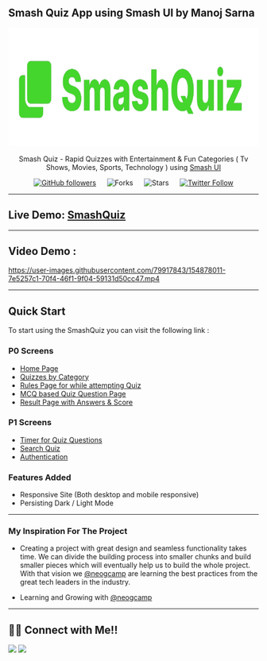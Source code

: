 ## Smash Quiz App using Smash UI by Manoj Sarna

<div align="center">

<img alt="badminton" src="/lib/assets/logo/logo.png" width="1048px" height="238px" />

Smash Quiz - Rapid Quizzes with Entertainment & Fun Categories ( Tv Shows, Movies, Sports, Technology ) using [Smash UI](https://smashui.netlify.app/)

[![GitHub followers](https://img.shields.io/github/followers/manojsarna?style=social)](https://github.com/manojsarna)
&emsp;
![Forks](https://img.shields.io/github/forks/manojsarna/manoj-smash-quiz)
&emsp;
![Stars](https://img.shields.io/github/stars/manojsarna/manoj-smash-quiz)
&emsp;
[![Twitter Follow](https://img.shields.io/twitter/follow/manojsarnacom?style=social)](https://twitter.com/manojsarnacom)

</div>

---

## Live Demo: [SmashQuiz](https://smashquiz.netlify.app/)

---

## Video Demo :
https://user-images.githubusercontent.com/79917843/154878011-7e5257c1-70f4-46f1-9f04-59131d50cc47.mp4

---

## Quick Start

To start using the SmashQuiz you can visit the following link : 

### P0 Screens

- [Home Page](https://smashquiz.netlify.app/)
- [Quizzes by Category](https://smashquiz.netlify.app/lib/components/category/tvshows/tvshows)
- [Rules Page for while attempting Quiz](https://smashquiz.netlify.app/lib/components/rules/rules)
- [MCQ based Quiz Question Page](https://smashquiz.netlify.app/lib/components/questions/questions)
- [Result Page with Answers & Score](https://smashquiz.netlify.app/lib/components/result/result)

### P1 Screens

- [Timer for Quiz Questions](https://smashquiz.netlify.app/lib/components/questions/questions)
- [Search Quiz](https://smashquiz.netlify.app/)
- [Authentication](https://smashquiz.netlify.app/lib/components/auth/auth.html)

### Features Added

- Responsive Site (Both desktop and mobile responsive)
- Persisting Dark / Light Mode 

---
### My Inspiration For The Project

- Creating a project with great design and seamless functionality takes time. We can divide the building process into smaller chunks and build smaller pieces which will eventually help us to build the whole project. With that vision we [@neogcamp](https://twitter.com/neogcamp) are learning the best practices from the great tech leaders in the industry.

- Learning and Growing with [@neogcamp](https://twitter.com/neogcamp)

---

## 👨‍💻 Connect with Me!!

<a href="https://twitter.com/manojsarnacom"><img src="https://img.shields.io/badge/Twitter-1DA1F2?style=for-the-badge&logo=twitter&logoColor=white"/></a>
<a href="https://www.linkedin.com/in/manojsarna/"><img src="https://img.shields.io/badge/LinkedIn-0077B5?style=for-the-badge&logo=linkedin&logoColor=white"/></a>
